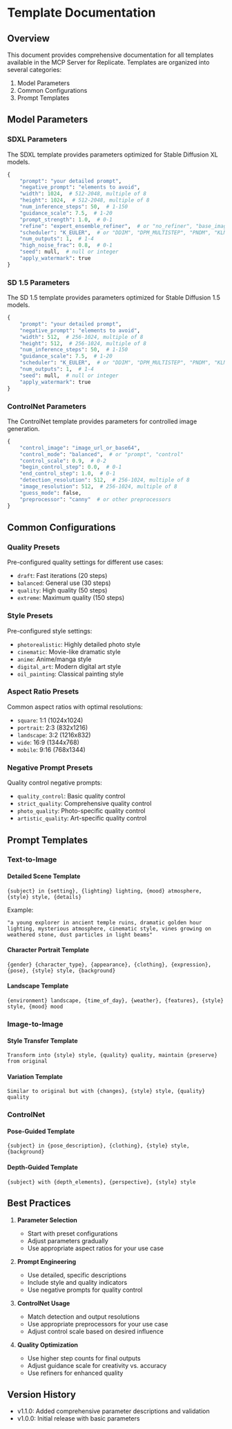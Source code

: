 # Template Documentation

## Overview

This document provides comprehensive documentation for all templates available in the MCP Server for Replicate. Templates are organized into several categories:

1. Model Parameters
2. Common Configurations
3. Prompt Templates

## Model Parameters

### SDXL Parameters

The SDXL template provides parameters optimized for Stable Diffusion XL models.

```python
{
    "prompt": "your detailed prompt",
    "negative_prompt": "elements to avoid",
    "width": 1024,  # 512-2048, multiple of 8
    "height": 1024,  # 512-2048, multiple of 8
    "num_inference_steps": 50,  # 1-150
    "guidance_scale": 7.5,  # 1-20
    "prompt_strength": 1.0,  # 0-1
    "refine": "expert_ensemble_refiner",  # or "no_refiner", "base_image_refiner"
    "scheduler": "K_EULER",  # or "DDIM", "DPM_MULTISTEP", "PNDM", "KLMS"
    "num_outputs": 1,  # 1-4
    "high_noise_frac": 0.8,  # 0-1
    "seed": null,  # null or integer
    "apply_watermark": true
}
```

### SD 1.5 Parameters

The SD 1.5 template provides parameters optimized for Stable Diffusion 1.5 models.

```python
{
    "prompt": "your detailed prompt",
    "negative_prompt": "elements to avoid",
    "width": 512,  # 256-1024, multiple of 8
    "height": 512,  # 256-1024, multiple of 8
    "num_inference_steps": 50,  # 1-150
    "guidance_scale": 7.5,  # 1-20
    "scheduler": "K_EULER",  # or "DDIM", "DPM_MULTISTEP", "PNDM", "KLMS"
    "num_outputs": 1,  # 1-4
    "seed": null,  # null or integer
    "apply_watermark": true
}
```

### ControlNet Parameters

The ControlNet template provides parameters for controlled image generation.

```python
{
    "control_image": "image_url_or_base64",
    "control_mode": "balanced",  # or "prompt", "control"
    "control_scale": 0.9,  # 0-2
    "begin_control_step": 0.0,  # 0-1
    "end_control_step": 1.0,  # 0-1
    "detection_resolution": 512,  # 256-1024, multiple of 8
    "image_resolution": 512,  # 256-1024, multiple of 8
    "guess_mode": false,
    "preprocessor": "canny"  # or other preprocessors
}
```

## Common Configurations

### Quality Presets

Pre-configured quality settings for different use cases:

- `draft`: Fast iterations (20 steps)
- `balanced`: General use (30 steps)
- `quality`: High quality (50 steps)
- `extreme`: Maximum quality (150 steps)

### Style Presets

Pre-configured style settings:

- `photorealistic`: Highly detailed photo style
- `cinematic`: Movie-like dramatic style
- `anime`: Anime/manga style
- `digital_art`: Modern digital art style
- `oil_painting`: Classical painting style

### Aspect Ratio Presets

Common aspect ratios with optimal resolutions:

- `square`: 1:1 (1024x1024)
- `portrait`: 2:3 (832x1216)
- `landscape`: 3:2 (1216x832)
- `wide`: 16:9 (1344x768)
- `mobile`: 9:16 (768x1344)

### Negative Prompt Presets

Quality control negative prompts:

- `quality_control`: Basic quality control
- `strict_quality`: Comprehensive quality control
- `photo_quality`: Photo-specific quality control
- `artistic_quality`: Art-specific quality control

## Prompt Templates

### Text-to-Image

#### Detailed Scene Template

```
{subject} in {setting}, {lighting} lighting, {mood} atmosphere, {style} style, {details}
```

Example:

```
"a young explorer in ancient temple ruins, dramatic golden hour lighting, mysterious atmosphere, cinematic style, vines growing on weathered stone, dust particles in light beams"
```

#### Character Portrait Template

```
{gender} {character_type}, {appearance}, {clothing}, {expression}, {pose}, {style} style, {background}
```

#### Landscape Template

```
{environment} landscape, {time_of_day}, {weather}, {features}, {style} style, {mood} mood
```

### Image-to-Image

#### Style Transfer Template

```
Transform into {style} style, {quality} quality, maintain {preserve} from original
```

#### Variation Template

```
Similar to original but with {changes}, {style} style, {quality} quality
```

### ControlNet

#### Pose-Guided Template

```
{subject} in {pose_description}, {clothing}, {style} style, {background}
```

#### Depth-Guided Template

```
{subject} with {depth_elements}, {perspective}, {style} style
```

## Best Practices

1. **Parameter Selection**

   - Start with preset configurations
   - Adjust parameters gradually
   - Use appropriate aspect ratios for your use case

2. **Prompt Engineering**

   - Use detailed, specific descriptions
   - Include style and quality indicators
   - Use negative prompts for quality control

3. **ControlNet Usage**

   - Match detection and output resolutions
   - Use appropriate preprocessors for your use case
   - Adjust control scale based on desired influence

4. **Quality Optimization**
   - Use higher step counts for final outputs
   - Adjust guidance scale for creativity vs. accuracy
   - Use refiners for enhanced quality

## Version History

- v1.1.0: Added comprehensive parameter descriptions and validation
- v1.0.0: Initial release with basic parameters
